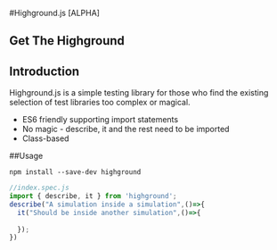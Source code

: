 #Highground.js [ALPHA]
## Get The Highground

## Introduction
Highground.js is a simple testing library for those who find the existing selection of test libraries too complex or magical.
- ES6 friendly supporting import statements
- No magic - describe, it and the rest need to be imported
- Class-based 

##Usage
```$xslt
npm install --save-dev highground
```

```javascript
//index.spec.js
import { describe, it } from 'highground';
describe("A simulation inside a simulation",()=>{
  it("Should be inside another simulation",()=>{
      
  });
})
```